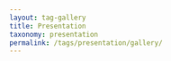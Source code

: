 ```yaml
---
layout: tag-gallery
title: Presentation
taxonomy: presentation
permalink: /tags/presentation/gallery/
---
```

